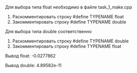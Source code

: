 Для выбора типа float необходимо в файле task_1_make.cpp
1) Раскомментировать строку #define TYPENAME float
2) Закомментировать строку #define TYPENAME double


Для выбора типа double соответственно
1) Раскомментировать строку #define TYPENAME double
2) Закомментировать строку #define TYPENAME float


Вывод float: -0.0277862

Вывод double: 4.89582e-11

